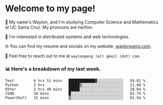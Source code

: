 # Welcome to my page! 

👋 My name's Waylon, and I'm studying Computer Science and Mathematics at UC Santa Cruz. My pronouns are he/him. 

💭 I'm interested in distributed systems and web technologies.

🌐 You can find my resume and socials on my website, [waylonpeng.com](https://www.waylonpeng.com).

📧 Feel free to reach out to me at `waylonpeng (at) gmail (dot) com`.

### 📊 Here's a breakdown of my last week.

<!--START_SECTION:waka-->
```text
Text         6 hrs 51 mins   ████████████▓░░░░░░░░░░░░   50.02 % 
Python       3 hrs           █████▒░░░░░░░░░░░░░░░░░░░   21.99 % 
Other        2 hrs 49 mins   █████░░░░░░░░░░░░░░░░░░░░   20.64 % 
JSON         30 mins         █░░░░░░░░░░░░░░░░░░░░░░░░   03.75 % 
PowerShell   15 mins         ▒░░░░░░░░░░░░░░░░░░░░░░░░   01.94 % 
```
<!--END_SECTION:waka-->
